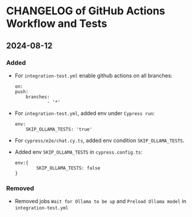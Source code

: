 # CHANGELOG of GitHub Actions Workflow and Tests

## 2024-08-12

### Added

- For `integration-test.yml` enable github actions on all branches:

    ```
    on:
    push:
        branches:
                - '*'
    ```

- For `integration-test.yml`, added env under `Cypress run`:

    ```
    env:
        SKIP_OLLAMA_TESTS: 'true'
    ```

- For `cypress/e2e/chat.cy.ts`, added env condition `SKIP_OLLAMA_TESTS`.
- Added env `SKIP_OLLAMA_TESTS` in `cypress.config.ts`:

    ```
    env:{
            SKIP_OLLAMA_TESTS: false
	}
    ```

### Removed

- Removed jobs `Wait for Ollama to be up` and `Preload Ollama model` in `integration-test.yml`